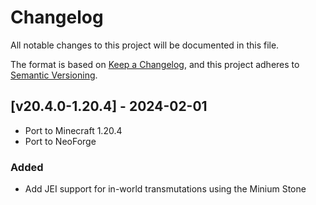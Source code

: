 # Changelog
All notable changes to this project will be documented in this file.

The format is based on [Keep a Changelog](https://keepachangelog.com/en/1.0.0/),
and this project adheres to [Semantic Versioning](https://semver.org/spec/v2.0.0.html).

## [v20.4.0-1.20.4] - 2024-02-01
- Port to Minecraft 1.20.4
- Port to NeoForge
### Added
- Add JEI support for in-world transmutations using the Minium Stone

